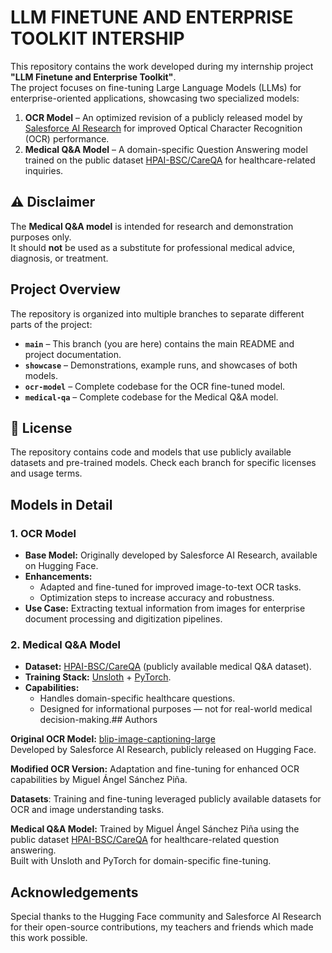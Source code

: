 
# LLM FINETUNE AND ENTERPRISE TOOLKIT INTERSHIP

This repository contains the work developed during my internship project **"LLM Finetune and Enterprise Toolkit"**.  
The project focuses on fine-tuning Large Language Models (LLMs) for enterprise-oriented applications, showcasing two specialized models:

1. **OCR Model** – An optimized revision of a publicly released model by [Salesforce AI Research](https://huggingface.co/Salesforce) for improved Optical Character Recognition (OCR) performance.
2. **Medical Q&A Model** – A domain-specific Question Answering model trained on the public dataset [HPAI-BSC/CareQA](https://huggingface.co/datasets/HPAI-BSC/CareQA) for healthcare-related inquiries.



## ⚠️ Disclaimer

The **Medical Q&A model** is intended for research and demonstration purposes only.  
It should **not** be used as a substitute for professional medical advice, diagnosis, or treatment.

## Project Overview

The repository is organized into multiple branches to separate different parts of the project:

- **`main`** – This branch (you are here) contains the main README and project documentation.
- **`showcase`** – Demonstrations, example runs, and showcases of both models.
- **`ocr-model`** – Complete codebase for the OCR fine-tuned model.
- **`medical-qa`** – Complete codebase for the Medical Q&A model.
## 📄 License

The repository contains code and models that use publicly available datasets and pre-trained models.
Check each branch for specific licenses and usage terms.
## Models in Detail

### 1. OCR Model
- **Base Model:** Originally developed by Salesforce AI Research, available on Hugging Face.
- **Enhancements:**  
  - Adapted and fine-tuned for improved image-to-text OCR tasks.
  - Optimization steps to increase accuracy and robustness.
- **Use Case:** Extracting textual information from images for enterprise document processing and digitization pipelines.

### 2. Medical Q&A Model
- **Dataset:** [HPAI-BSC/CareQA](https://huggingface.co/datasets/HPAI-BSC/CareQA) (publicly available medical Q&A dataset).
- **Training Stack:** [Unsloth](https://github.com/unslothai/unsloth) + [PyTorch](https://pytorch.org/).
- **Capabilities:**  
  - Handles domain-specific healthcare questions.
  - Designed for informational purposes — not for real-world medical decision-making.## Authors

**Original OCR Model:** [blip-image-captioning-large](https://huggingface.co/Salesforce/blip-image-captioning-large)  
Developed by Salesforce AI Research, publicly released on Hugging Face.

**Modified OCR Version:** Adaptation and fine-tuning for enhanced OCR capabilities by Miguel Ángel Sánchez Piña.  

**Datasets**: Training and fine-tuning leveraged publicly available datasets for OCR and image understanding tasks.

**Medical Q&A Model:** Trained by Miguel Ángel Sánchez Piña using the public dataset [HPAI-BSC/CareQA](https://huggingface.co/datasets/HPAI-BSC/CareQA) for healthcare-related question answering.  
Built with Unsloth and PyTorch for domain-specific fine-tuning.


## Acknowledgements

Special thanks to the Hugging Face community and Salesforce AI Research for their open-source contributions, my teachers and friends which made this work possible.
